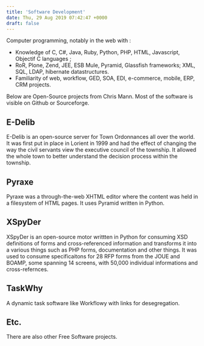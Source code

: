 ```yaml
---
title: 'Software Development'
date: Thu, 29 Aug 2019 07:42:47 +0000
draft: false
---
```


Computer programming, notably in the web with :

*   Knowledge of C, C#, Java, Ruby, Python, PHP, HTML, Javascript, Objectif C languages ;
*   RoR, Plone, Zend, JEE, ESB Mule, Pyramid, Glassfish frameworks; XML, SQL, LDAP, hibernate datastructures.
*   Familiarity of web, workflow, GED, SOA, EDI, e-commerce, mobile, ERP, CRM projects.

Below are Open-Source projects from Chris Mann. Most of the software is visible on Github or Sourceforge.

E-Delib
-------

E-Delib is an open-source server for Town Ordonnances all over the world. It was first put in place in Lorient in 1999 and had the effect of changing the way the civil servants view the executive council of the township. It allowed the whole town to better understand the decision process within the township.

Pyraxe
------

Pyraxe was a through-the-web XHTML editor where the content was held in a filesystem of HTML pages. It uses Pyramid written in Python.

XSpyDer
-------

XSpyDer is an open-source motor writtten in Python for consuming XSD definitions of forms and cross-referenced information and transforms it into a various things such as PHP forms, documentation and other things. It was used to consume specificaitons for 28 RFP forms from the JOUE and BOAMP, some spanning 14 screens, with 50,000 individual informations and cross-refernces.

TaskWhy
-------

A dynamic task software like Workflowy with links for desegregation.

Etc.
----

There are also other Free Software projects.